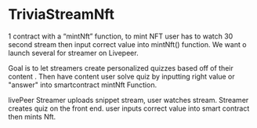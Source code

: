 # TriviaStreamNft

1 contract with a “mintNft” function,  to mint NFT user has to watch 30 second stream then input correct value into mintNft() function. We want o launch several for streamer on Livepeer.

Goal is to let streamers create personalized quizzes based off of their content . Then have content user solve quiz by inputting right value or "answer" into smartcontract mintNft Function. 

livePeer Streamer uploads snippet stream, user watches stream. Streamer creates quiz on the front end. user inputs correct value into smart contract then mints Nft.


